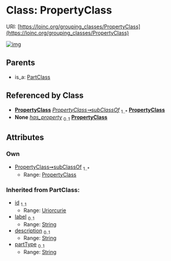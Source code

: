 
# Class: PropertyClass




URI: [https://loinc.org/grouping_classes/PropertyClass](https://loinc.org/grouping_classes/PropertyClass)


[![img](https://yuml.me/diagram/nofunky;dir:TB/class/[PropertyClass]<subClassOf%201..*-%20[PropertyClass&#124;partType(i):string%20%3F;id(i):uriorcurie;label(i):string%20%3F;description(i):string%20%3F],[LoincCodeClass]-%20has_property%200..1>[PropertyClass],[PartClass]^-[PropertyClass],[PartClass],[LoincCodeClass])](https://yuml.me/diagram/nofunky;dir:TB/class/[PropertyClass]<subClassOf%201..*-%20[PropertyClass&#124;partType(i):string%20%3F;id(i):uriorcurie;label(i):string%20%3F;description(i):string%20%3F],[LoincCodeClass]-%20has_property%200..1>[PropertyClass],[PartClass]^-[PropertyClass],[PartClass],[LoincCodeClass])

## Parents

 *  is_a: [PartClass](PartClass.md)

## Referenced by Class

 *  **[PropertyClass](PropertyClass.md)** *[PropertyClass➞subClassOf](PropertyClass_subClassOf.md)*  <sub>1..\*</sub>  **[PropertyClass](PropertyClass.md)**
 *  **None** *[has_property](has_property.md)*  <sub>0..1</sub>  **[PropertyClass](PropertyClass.md)**

## Attributes


### Own

 * [PropertyClass➞subClassOf](PropertyClass_subClassOf.md)  <sub>1..\*</sub>
     * Range: [PropertyClass](PropertyClass.md)

### Inherited from PartClass:

 * [id](id.md)  <sub>1..1</sub>
     * Range: [Uriorcurie](types/Uriorcurie.md)
 * [label](label.md)  <sub>0..1</sub>
     * Range: [String](types/String.md)
 * [description](description.md)  <sub>0..1</sub>
     * Range: [String](types/String.md)
 * [partType](partType.md)  <sub>0..1</sub>
     * Range: [String](types/String.md)
